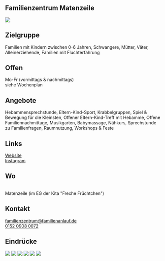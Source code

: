 ## Familienzentrum Matenzeile
<img id="topmedia" src="/Familienzentren/images/Matenzeile/logo.jpg" />

## Zielgruppe
Familien mit Kindern zwischen 0-6 Jahren, Schwangere, Mütter, Väter, Alleinerziehende, Familien mit Fluchterfahrung

## Offen
Mo-Fr (vormittags & nachmittags)<br>
siehe Wochenplan

## Angebote
Hebammensprechstunde, Eltern-Kind-Sport, Krabbelgruppen, Spiel & Bewegung für die Kleinsten, Offener Eltern-Kind-Treff mit Hebamme, Offene Familiennachmittage, Musikgarten, Babymassage, Nähkurs, Sprechstunde zu Familienfragen, Raumnutzung, Workshops & Feste

## Links
<a class="external_link" href="https://www.familienanlauf.de/familienzentrum">Website</a><br>
<a class="external_link" href="https://www.instagram.com/familienzentrummatenzeile/">Instagram</a>

## Wo
<div id="gmap"></div>
<script>window.onload = showMap('Matenzeile 2-4, 13053 Berlin', 0, 'gmap_mini')</script><br>
Matenzeile (im EG der Kita "Freche Früchtchen")

## Kontakt
[familienzentrum@familienanlauf.de](mailto:familienzentrum@familienanlauf.de)<br>
<a href="tel:+4915209080072">0152 0908 0072</a>

## Eindrücke
<div class="mediacontainer">
  <img src="images/Matenzeile/1.jpg" />
  <img src="images/Matenzeile/2.jpg" />
  <img src="images/Matenzeile/3.JPG" />
  <img src="images/Matenzeile/4.JPG" />
  <img src="images/Matenzeile/5.jpg" />
  <img src="images/Matenzeile/6.JPG" />
</div>
